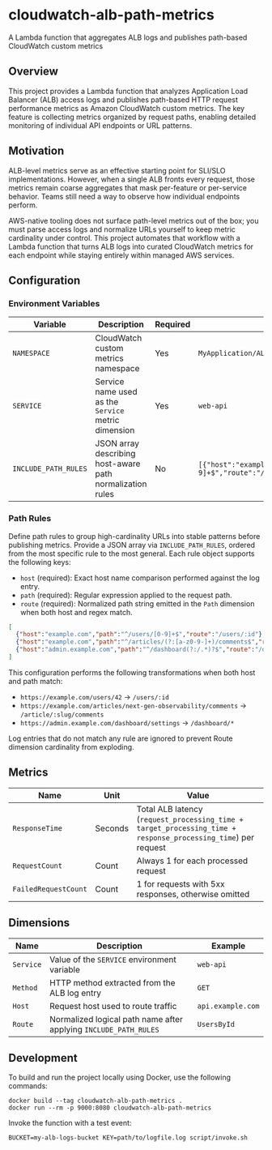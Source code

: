 # cloudwatch-alb-path-metrics

A Lambda function that aggregates ALB logs and publishes path-based CloudWatch custom metrics

## Overview

This project provides a Lambda function that analyzes Application Load Balancer (ALB) access logs and publishes path-based HTTP request performance metrics as Amazon CloudWatch custom metrics. The key feature is collecting metrics organized by request paths, enabling detailed monitoring of individual API endpoints or URL patterns.

## Motivation

ALB-level metrics serve as an effective starting point for SLI/SLO implementations. However, when a single ALB fronts every request, those metrics remain coarse aggregates that mask per-feature or per-service behavior. Teams still need a way to observe how individual endpoints perform.

AWS-native tooling does not surface path-level metrics out of the box; you must parse access logs and normalize URLs yourself to keep metric cardinality under control. This project automates that workflow with a Lambda function that turns ALB logs into curated CloudWatch metrics for each endpoint while staying entirely within managed AWS services.

## Configuration

### Environment Variables

| Variable | Description | Required | Example |
|----------|-------------|----------|---------|
| `NAMESPACE` | CloudWatch custom metrics namespace | Yes | `MyApplication/ALB` |
| `SERVICE` | Service name used as the `Service` metric dimension | Yes | `web-api` |
| `INCLUDE_PATH_RULES` | JSON array describing host-aware path normalization rules | No | `[{"host":"example.com","path":"^/users/[0-9]+$","route":"/users/:id"}]` |

### Path Rules

Define path rules to group high-cardinality URLs into stable patterns before publishing metrics. Provide a JSON array via `INCLUDE_PATH_RULES`, ordered from the most specific rule to the most general. Each rule object supports the following keys:

- `host` (required): Exact host name comparison performed against the log entry.
- `path` (required): Regular expression applied to the request path.
- `route` (required): Normalized path string emitted in the `Path` dimension when both host and regex match.

```json
[
  {"host":"example.com","path":"^/users/[0-9]+$","route":"/users/:id"},
  {"host":"example.com","path":"^/articles/(?:[a-z0-9-]+)/comments$","route":"/article/:slug/comments"},
  {"host":"admin.example.com","path":"^/dashboard(?:/.*)?$","route":"/dashboard/*"}
]
```

This configuration performs the following transformations when both host and path match:

- `https://example.com/users/42` → `/users/:id`
- `https://example.com/articles/next-gen-observability/comments` → `/article/:slug/comments`
- `https://admin.example.com/dashboard/settings` → `/dashboard/*`

Log entries that do not match any rule are ignored to prevent Route dimension cardinality from exploding.

## Metrics

| Name | Unit | Value |
|------|------|-------|
| `ResponseTime` | Seconds | Total ALB latency (`request_processing_time + target_processing_time + response_processing_time`) per request |
| `RequestCount` | Count | Always 1 for each processed request |
| `FailedRequestCount` | Count | 1 for requests with 5xx responses, otherwise omitted |

## Dimensions

| Name | Description | Example |
|------|-------------|---------|
| `Service` | Value of the `SERVICE` environment variable | `web-api` |
| `Method` | HTTP method extracted from the ALB log entry | `GET` |
| `Host` | Request host used to route traffic | `api.example.com` |
| `Route` | Normalized logical path name after applying `INCLUDE_PATH_RULES` | `UsersById` |

## Development

To build and run the project locally using Docker, use the following commands:
```
docker build --tag cloudwatch-alb-path-metrics .
docker run --rm -p 9000:8080 cloudwatch-alb-path-metrics
```

Invoke the function with a test event:
```
BUCKET=my-alb-logs-bucket KEY=path/to/logfile.log script/invoke.sh
```
